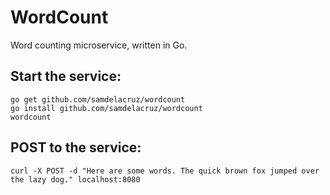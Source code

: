 # WordCount
Word counting microservice, written in Go.

## Start the service:
```
go get github.com/samdelacruz/wordcount
go install github.com/samdelacruz/wordcount
wordcount
```

## POST to the service:
`curl -X POST -d "Here are some words. The quick brown fox jumped over the lazy dog." localhost:8080`